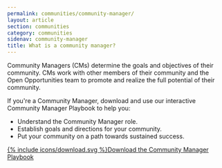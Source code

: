 ```yaml
---
permalink: communities/community-manager/
layout: article
section: communities
category: communities
sidenav: community-manager
title: What is a community manager?
---
```




Community Managers (CMs) determine the goals and objectives of their community.
CMs work with other members of their community and the Open Opportunities team to promote and realize the full potential of their community.

If you're a Community Manager, download and use our interactive Community Manager Playbook to help you:

* Understand the Community Manager role.
* Establish goals and directions for your community.
* Put your community on a path towards sustained success.

<div class="usajobs-openopps-help-center-article__callout2">
  <a class="usajobs-openopps-help-center-article__callout-link" href="{{ site.baseurl }}/assets/Community Manager Playbook V3.pdf" target= "blank">
    {% include icons/download.svg %}Download the Community Manager Playbook
  </a>
</div>
